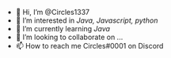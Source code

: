 - 👋 Hi, I’m @Circles1337
- 👀 I’m interested in *Java, Javascript, python*
- 🌱 I’m currently learning *Java*
- 💞️ I’m looking to collaborate on ...
- 📫 How to reach me Circles#0001 on Discord

<!---
Circles1337/Circles1337 is a ✨ special ✨ repository because its `README.md` (this file) appears on your GitHub profile.
You can click the Preview link to take a look at your changes.
--->
